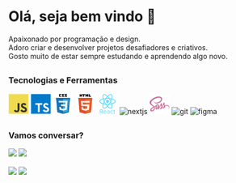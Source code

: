 # Olá, seja bem vindo 👋

<p>Apaixonado por programação e design.
<br />Adoro criar e desenvolver projetos desafiadores e criativos.
<br />Gosto muito de estar sempre estudando e aprendendo algo novo.</p>

##

<h3 align="left"> Tecnologias e Ferramentas </h3>
  <p align="left"> 
    <img src="https://raw.githubusercontent.com/devicons/devicon/master/icons/javascript/javascript-original.svg" alt="javascript" width="40" height="40"/>
    <img src="https://raw.githubusercontent.com/devicons/devicon/master/icons/typescript/typescript-original.svg" alt="typescript" width="40" height="40"/> 
    <img src="https://raw.githubusercontent.com/devicons/devicon/master/icons/css3/css3-original-wordmark.svg" alt="css3" width="40" height="40"/>
    <img src="https://raw.githubusercontent.com/devicons/devicon/master/icons/html5/html5-original-wordmark.svg" alt="html5" width="40" height="40"/>
    <img src="https://raw.githubusercontent.com/devicons/devicon/master/icons/react/react-original-wordmark.svg" alt="reactjs" width="40" height="40"/>
    <img src="https://res.cloudinary.com/dbnq26wqe/image/upload/v1639626990/github/next-js_zsatir.png" alt="nextjs" width="40" height="40"/>
    <img src="https://raw.githubusercontent.com/devicons/devicon/master/icons/sass/sass-original.svg" alt="sass" width="40" height="40"/>
    <img src="https://www.vectorlogo.zone/logos/git-scm/git-scm-icon.svg" alt="git" width="40" height="40"/>
    <img src="https://www.vectorlogo.zone/logos/figma/figma-icon.svg" alt="figma" width="40" height="40"/>  
  </p>

##

<h3 align="left"> Vamos conversar?</h3>
<div>  
  <a href="https://www.linkedin.com/in/leandroolopes/" target="_blank"><img src="https://img.shields.io/badge/-LinkedIn-%230077B5?style=for-the-badge&logo=linkedin&logoColor=white" target="_blank"></a> 
 <a href = "mailto:contato.leandrolopes@outlook.com"><img src="https://img.shields.io/badge/email-1a1a1a?style=for-the-badge&logo=microsoft&logoColor=white" target="_blank"></a>
 </div>
 <br>

<div>
  <img height="180em" src="https://github-readme-stats.vercel.app/api?username=d3vlopes&show_icons=true&theme=radical&count_private=true" />
  <img height="180em" src="https://github-readme-stats.vercel.app/api/top-langs/?username=d3vlopes&theme=radical&layout=compact&langs_count=8&hide=objective-c&dart" />
</div>
